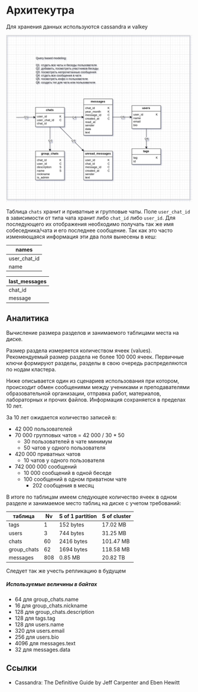 # Архитекутра

Для хранения данных используются cassandra и valkey

![model](https://github.com/iqumi/y/blob/main/docs/db/database-model.png)

Таблица `chats` хранит и приватные и групповые чаты. Поле `user_chat_id` в зависимости от типа чата хранит либо `chat_id` либо `user_id`. Для последующего их отображения необходимо получать так же имя собеседника/чата и его последнее сообщение. Так как это часто изменяющаяся информация эти два поля вынесены в кеш:

| names         | 
| ------------- |
| user_chat_id  |
| name          |

| last_messages |
| ------------- |
| chat_id       |
| message       |


## Аналитика

Вычисление размера разделов и занимаемого таблицами места на диске.

Размер раздела измеряется количеством ячеек (values). Рекомендуемый размер раздела не более 100 000 ячеек. Первичные ключи формируют разделы, разделы в свою очередь распределяются по нодам кластера.

Ниже описывается один из сценариев использования при котором, происходит обмен сообщениями между учениками и преподавателями образовательной организации, отправка работ, материалов, лабораторных и прочих файлов. Информация сохраняется в пределах 10 лет.

За 10 лет ожидается количество записей в:
- 42 000 пользователей
- 70 000 групповых чатов = 42 000 / 30 * 50
    - 30 пользователей в чате минимум 
    - 50 чатов у одного пользователя
- 420 000 приватных чатов
    - 10 чатов у одного пользователя
- 742 000 000 сообщений
    - 10 000 сообщений в одной беседе
    - 100 сообщений в одном приватном чате
        - 202 сообщения в месяц
        
В итоге по таблицам имеем следующее количество ячеек в одном разделе и занимаемое место таблиц на диске с учетом требований:

| таблица     | Nv  | S of 1 partition | S of cluster |
| ----------- | --- | ---------------- | ------------ |
| tags        | 1   | 152 bytes        | 17.02 MB     |
| users       | 3   | 744 bytes        | 31.25 MB     | 
| chats       | 60  | 2416 bytes       | 101.47 MB    |
| group_chats | 62  | 1694 bytes       | 118.58 MB    |
| messages    | 808 | 0.85 MB          | 20.82 TB     | 

Следует так же учесть репликацию в будущем


##### Используемые величины в байтах

- 64 для group_chats.name
- 16 для group_chats.nickname
- 128 для group_chats.description
- 128 для tags.tag
- 128 для users.name
- 320 для users.email
- 256 для users.bio
- 4096 для messages.text
- 32 для messages.data


## Ссылки

- Cassandra: The Definitive Guide by Jeff Carpenter and Eben Hewitt


